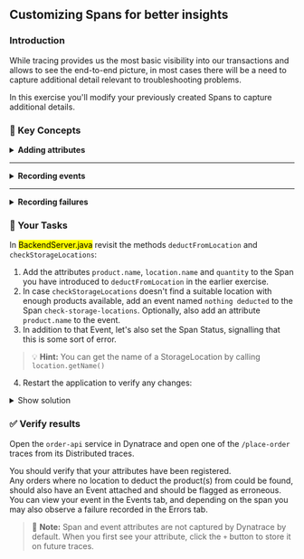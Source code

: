 ## Customizing Spans for better insights

### Introduction

While tracing provides us the most basic visibility into our transactions and allows to see the end-to-end picture, in most cases there will be a need to capture additional detail relevant to troubleshooting problems.

In this exercise you'll modify your previously created Spans to capture additional details.

### 📑 Key Concepts

<details>
  <summary><strong>Adding attributes</strong></summary>

  Spans allow us to store simple custom information relevant to our troubleshooting as Attributes. If you're familiar with Dynatrace Request Attributes, OpenTelemetry's Span attributes are very similar.

  To add an attribute we can use the `setAttribute` function of the Span which takes the name and value of the attribute:

```java
Span span = tracer.spanBuilder("<span-name>").startSpan();
try (Scope scope = span.makeCurrent()) {
    span.setAttribute("<attribute-name>", attributeValue);
    // business logic
} finally {
    span.end();
}
```
</details>

---

<details>
  <summary><strong>Recording events</strong></summary>

  While attributes are great for storing simple single values, events can carry more information and mark a specific meaningful point in time.

  Adding an event is done using `addEvent`, which takes the title of the event and optionally a set of attributes of the event. Here's an example:

```java
Span span = tracer.spanBuilder("<span-name>").startSpan();
try (Scope scope = span.makeCurrent()) {
    // business logic

    // add a simple event without attributes
    span.addEvent("<attribute-title>");
    // add an event with attributes
    span.addEvent("<attribute-title>", Attributes.builder().put("<attribute-name>", productName).build());

    // business logic
} finally {
    span.end();
}  
```
</details>

---

<details>
  <summary><strong>Recording failures</strong></summary>

  Very often our code will be designed to handle failures and either recover or take an alternative path. However, for monitoring purposes, we want to be aware of any internal graceful failures that don't necessarily stop a transaction.

  For this purpose, OpenTelemetry allows setting a status for a Span which can be `Unset`, `Ok`, or `Error`. Similar to recording events, failure details including stack traces can be recorded using the `recordException` method which takes an `Exception`/`Throwable` along with optional attributes.

  You can see this in action in `BackendServer.java` on lines `150-152`:

  ```java
try {
  ...
} catch (Exception e) {
    serverSpan.setAttribute(SemanticAttributes.HTTP_RESPONSE_STATUS_CODE, 500);
    serverSpan.recordException(e);
    serverSpan.setStatus(StatusCode.ERROR);
}
```
</details>

### 📌 Your Tasks

In <mark>BackendServer.java</mark> revisit the methods `deductFromLocation` and `checkStorageLocations`:
1. Add the attributes `product.name`, `location.name` and `quantity` to the Span you have introduced to `deductFromLocation` in the earlier exercise.
2. In case `checkStorageLocations` doesn't find a suitable location with enough products available, add an event named `nothing deducted` to the Span `check-storage-locations`. Optionally, also add an attribute `product.name` to the event.
3. In addition to that Event, let's also set the Span Status, signalling that this is some sort of error.  

> 💡 **Hint:** You can get the name of a StorageLocation by calling `location.getName()`

4. Restart the application to verify any changes:

<details>
  <summary>Show solution</summary>

```java
public static void checkStorageLocations(String productName, int quantity) {
    Span span = tracer.spanBuilder("check-storage-locations").setSpanKind(SpanKind.INTERNAL).startSpan();
    try (Scope scope = span.makeCurrent()) {
        boolean deducted = false;
        for (StorageLocation location : StorageLocation.getAll()) {
            if (location.available(productName, quantity)) {
                deductFromLocation(location, productName, quantity);
                deducted = true;
                break;
            }
        }
        if (!deducted) {
            span.addEvent("nothing deducted", io.opentelemetry.api.common.Attributes.builder().put("product.name", productName).build());
        }
    } finally {
        span.end();
    }
}

public static void deductFromLocation(StorageLocation location, String productName, int quantity) {
    Span span = tracer.spanBuilder("deduct").setSpanKind(SpanKind.INTERNAL).startSpan();
    try (Scope scope = span.makeCurrent()) {
        span.setAttribute("product.name", productName);
        span.setAttribute("location.name", location.getName());
        span.setAttribute("quantity", quantity);
        location.deduct(productName, quantity);
      } finally {
        span.end();
      }
    }
```

</details>

### ✅ Verify results

Open the `order-api` service in Dynatrace and open one of the `/place-order` traces from its Distributed traces. 

You should verify that your attributes have been registered.<br />
Any orders where no location to deduct the product(s) from could be found, should also have an Event attached and should be flagged as erroneous. You can view your event in the Events tab, and depending on the span you may also observe a failure recorded in the Errors tab.

> 📑 **Note:** Span and event attributes are not captured by Dynatrace by default. When you first see your attribute, click the `+` button to store it on future traces.

